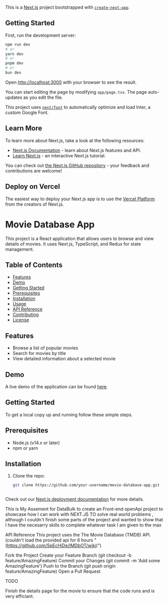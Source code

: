 This is a [Next.js](https://nextjs.org/) project bootstrapped with [`create-next-app`](https://github.com/vercel/next.js/tree/canary/packages/create-next-app).

## Getting Started

First, run the development server:

```bash
npm run dev
# or
yarn dev
# or
pnpm dev
# or
bun dev
```

Open [http://localhost:3000](http://localhost:3000) with your browser to see the result.

You can start editing the page by modifying `app/page.tsx`. The page auto-updates as you edit the file.

This project uses [`next/font`](https://nextjs.org/docs/basic-features/font-optimization) to automatically optimize and load Inter, a custom Google Font.

## Learn More

To learn more about Next.js, take a look at the following resources:

- [Next.js Documentation](https://nextjs.org/docs) - learn about Next.js features and API.
- [Learn Next.js](https://nextjs.org/learn) - an interactive Next.js tutorial.

You can check out [the Next.js GitHub repository](https://github.com/vercel/next.js/) - your feedback and contributions are welcome!

## Deploy on Vercel

The easiest way to deploy your Next.js app is to use the [Vercel Platform](https://vercel.com/new?utm_medium=default-template&filter=next.js&utm_source=create-next-app&utm_campaign=create-next-app-readme) from the creators of Next.js.


# Movie Database App

This project is a React application that allows users to browse and view details of movies. It uses Next.js, TypeScript, and Redux for state management.

## Table of Contents

- [Features](#features)
- [Demo](#demo)
- [Getting Started](#getting-started)
- [Prerequisites](#prerequisites)
- [Installation](#installation)
- [Usage](#usage)
- [API Reference](#api-reference)
- [Contributing](#contributing)
- [License](#license)

## Features

- Browse a list of popular movies
- Search for movies by title
- View detailed information about a selected movie

## Demo

A live demo of the application can be found [here](#).

## Getting Started

To get a local copy up and running follow these simple steps.

## Prerequisites

- Node.js (v14.x or later)
- npm or yarn

## Installation

1. Clone the repo:

   ```sh
   git clone https://github.com/your-username/movie-database-app.git



Check out our [Next.js deployment documentation](https://nextjs.org/docs/deployment) for more details.




This is My Assement for DataBulk to create an Front-end openApi project to showcase how I can work with NEXT.JS TO solve real world problems , although I couldn't finish some parts of the project and wanted to show that I have the necesarry skills to complete whatever task I am given to the max

API Reference
This project uses the The Movie Database (TMDB) API. (couldn't load the provided api for 6 hours "(https://github.com/SpEcHiDe/IMDbOT/wiki)")

Fork the Project
Create your Feature Branch (git checkout -b feature/AmazingFeature)
Commit your Changes (git commit -m 'Add some AmazingFeature')
Push to the Branch (git push origin feature/AmazingFeature)
Open a Pull Request


TODO

Finish the details page for the movie to ensure that the code runs and is very efficiant.
